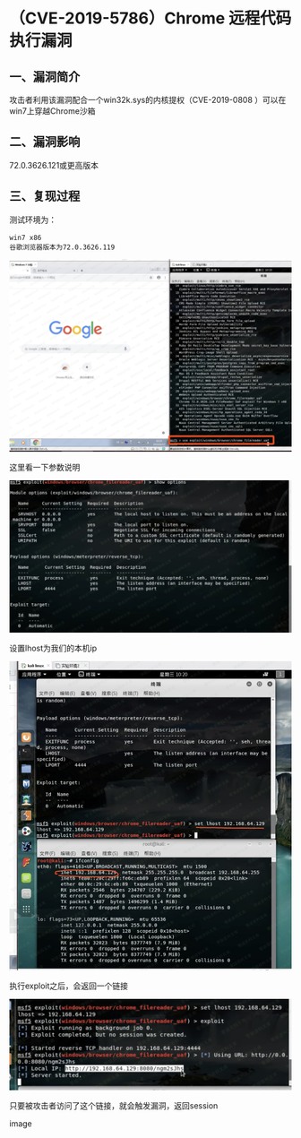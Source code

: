（CVE-2019-5786）Chrome 远程代码执行漏洞
========================================

一、漏洞简介
------------

攻击者利用该漏洞配合一个win32k.sys的内核提权（CVE-2019-0808
）可以在win7上穿越Chrome沙箱

二、漏洞影响
------------

72.0.3626.121或更高版本

三、复现过程
------------

测试环境为：

    win7 x86
    谷歌浏览器版本为72.0.3626.119

![](./.resource/(CVE-2019-5786)Chrome远程代码执行漏洞/media/rId24.png)

这里看一下参数说明

![](./.resource/(CVE-2019-5786)Chrome远程代码执行漏洞/media/rId25.png)

设置lhost为我们的本机ip

![](./.resource/(CVE-2019-5786)Chrome远程代码执行漏洞/media/rId26.png)

执行exploit之后，会返回一个链接

![](./.resource/(CVE-2019-5786)Chrome远程代码执行漏洞/media/rId27.png)

只要被攻击者访问了这个链接，就会触发漏洞，返回session

image
